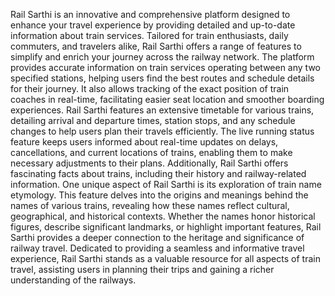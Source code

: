 
Rail Sarthi is an innovative and comprehensive platform designed to enhance your travel experience by providing detailed and up-to-date information about train services. Tailored for train enthusiasts, daily commuters, and travelers alike, Rail Sarthi offers a range of features to simplify and enrich your journey across the railway network. The platform provides accurate information on train services operating between any two specified stations, helping users find the best routes and schedule details for their journey. It also allows tracking of the exact position of train coaches in real-time, facilitating easier seat location and smoother boarding experiences.
Rail Sarthi features an extensive timetable for various trains, detailing arrival and departure times, station stops, and any schedule changes to help users plan their travels efficiently. The live running status feature keeps users informed about real-time updates on delays, cancellations, and current locations of trains, enabling them to make necessary adjustments to their plans. Additionally, Rail Sarthi offers fascinating facts about trains, including their history and railway-related information. 
One unique aspect of Rail Sarthi is its exploration of train name etymology. This feature delves into the origins and meanings behind the names of various trains, revealing how these names reflect cultural, geographical, and historical contexts. Whether the names honor historical figures, describe significant landmarks, or highlight important features, Rail Sarthi provides a deeper connection to the heritage and significance of railway travel. 
Dedicated to providing a seamless and informative travel experience, Rail Sarthi stands as a valuable resource for all aspects of train travel, assisting users in planning their trips and gaining a richer understanding of the railways.
